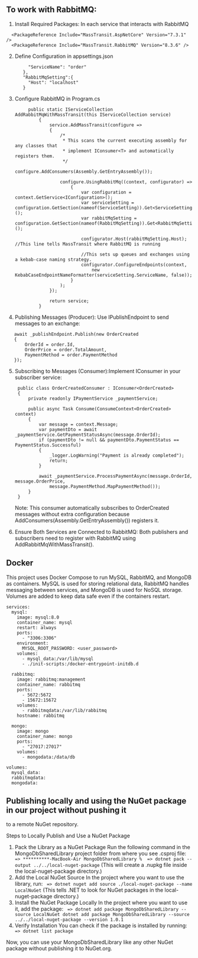 ## To work with RabbitMQ:
1. Install Required Packages: In each service that interacts with RabbitMQ 
  ```
    <PackageReference Include="MassTransit.AspNetCore" Version="7.3.1" />
    <PackageReference Include="MassTransit.RabbitMQ" Version="8.3.6" />

 ```
2. Define Configuration in appsettings.json
   ``` "ServiceSetting": {
        "ServiceName": "order"
      },
      "RabbitMqSetting":{
        "Host": "localhost"
      }
   ```
      
3. Configure RabbitMQ in Program.cs
   ```
        public static IServiceCollection AddRabbitMqWithMassTransit(this IServiceCollection service)
            {
                service.AddMassTransit(configure =>
                {
                    /*
                     * This scans the current executing assembly for any classes that
                     * implement IConsumer<T> and automatically registers them.
                     */
                    configure.AddConsumers(Assembly.GetEntryAssembly());
                    
                    configure.UsingRabbitMq((context, configurator) =>
                        {
                            var configuration = context.GetService<IConfiguration>();
                            var serviceSetting = configuration.GetSection(nameof(ServiceSetting)).Get<ServiceSetting>();
                            var rabbitMqSetting = configuration.GetSection(nameof(RabbitMqSetting)).Get<RabbitMqSetting>();
                            
                            configurator.Host(rabbitMqSetting.Host); //This line tells MassTransit where RabbitMQ is running
                            
                            //This sets up queues and exchanges using a kebab-case naming strategy.
                            configurator.ConfigureEndpoints(context,
                                new KebabCaseEndpointNameFormatter(serviceSetting.ServiceName, false));
                        }
                    );
                });
               
                return service;
            }
   ```

4. Publishing Messages (Producer): Use IPublishEndpoint to send messages to an exchange:
 ```
    await _publishEndpoint.Publish(new OrderCreated
    {
        OrderId = order.Id,
        OrderPrice = order.TotalAmount,
        PaymentMethod = order.PaymentMethod
    });
```
    
5. Subscribing to Messages (Consumer):Implement IConsumer<T> in your subscriber service:
   ```
    public class OrderCreatedConsumer : IConsumer<OrderCreated>
    {
        private readonly IPaymentService _paymentService;
    
        public async Task Consume(ConsumeContext<OrderCreated> context)
        {
            var message = context.Message;
            var paymentDto = await _paymentService.GetPaymentStatusAsync(message.OrderId);
            if (paymentDto != null && paymentDto.PaymentStatus == PaymentStatus.Successful)
            {
                _logger.LogWarning("Payment is already completed");
                return;
            }
    
            await _paymentService.ProcessPaymentAsync(message.OrderId, message.OrderPrice, 
                message.PaymentMethod.MapPaymentMethod());
        }
    }
   ```
    Note: This consumer automatically subscribes to OrderCreated messages without extra configuration 
            because AddConsumers(Assembly.GetEntryAssembly()) registers it.
            
6. Ensure Both Services are Connected to RabbitMQ:
    Both publishers and subscribers need to register with RabbitMQ using AddRabbitMqWithMassTransit().

## Docker
This project uses Docker Compose to run MySQL, RabbitMQ, and MongoDB as containers. MySQL is used for storing relational data, RabbitMQ handles messaging between services, and MongoDB is used for NoSQL storage. Volumes are added to keep data safe even if the containers restart.
```
services:
  mysql:
    image: mysql:8.0
    container_name: mysql
    restart: always
    ports:
      - "3306:3306"
    environment:
      MYSQL_ROOT_PASSWORD: <user_password>
    volumes:
      - mysql_data:/var/lib/mysql
      - ./init-scripts:/docker-entrypoint-initdb.d 

  rabbitmq:
    image: rabbitmq:management
    container_name: rabbitmq
    ports:
      - 5672:5672
      - 15672:15672
    volumes:
      - rabbitmqdata:/var/lib/rabbitmq
    hostname: rabbitmq
  
  mongo:
    image: mongo
    container_name: mongo
    ports:
      - "27017:27017"
    volumes:
      - mongodata:/data/db
        
volumes:
  mysql_data:
  rabbitmqdata:
  mongodata:

```


## Publishing locally and using the NuGet package in our project without pushing it 
to a remote NuGet repository.

Steps to Locally Publish and Use a NuGet Package

1. Pack the Library as a NuGet Package
    Run the following command in the MongoDbSharedLibrary project folder from where you see .csproj file:
       ``` => **********-MacBook-Air MongoDbSharedLibrary % 
        => dotnet pack --output ../../local-nuget-package```
        (This will create a .nupkg file inside the local-nuget-package directory.)
2. Add the Local NuGet Source
    In the project where you want to use the library, run:
       ``` => dotnet nuget add source ./local-nuget-package --name LocalNuGet```
        (This tells .NET to look for NuGet packages in the local-nuget-package directory.)
3. Install the NuGet Package Locally
    In the project where you want to use it, add the package:
       ``` => dotnet add package MongoDbSharedLibrary --source LocalNuGet
         dotnet add package MongoDbSharedLibrary --source ../../local-nuget-package --version 1.0.1```
4. Verify Installation
    You can check if the package is installed by running:
      ```  => dotnet list package```
        
Now, you can use your MongoDbSharedLibrary like any other NuGet package without publishing it to NuGet.org.


    
